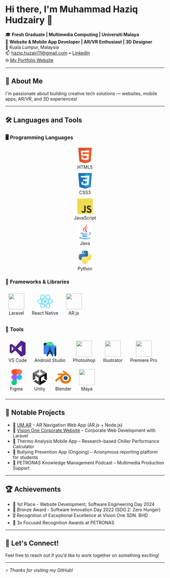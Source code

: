 # Hi there, I'm Muhammad Haziq Hudzairy 👋

🎓 **Fresh Graduate | Multimedia Computing | Universiti Malaya**  
💼 **Website & Mobile App Developer | AR/VR Enthusiast | 3D Designer**  
📍 Kuala Lumpur, Malaysia  
📫 haziq.huzairi11@gmail.com • [LinkedIn](http://www.linkedin.com/in/muhammad-haziq-hudzairy-hussin-56885922a)  
🌐 [My Portfolio Website](https://hudzairyportfolio.netlify.app/)

---

## 🧠 About Me

I'm passionate about building creative tech solutions — websites, mobile apps, AR/VR, and 3D experiences!

---

## 🛠️ Languages and Tools

### 🖥️ Programming Languages
<p align="left">
  <div align="center" style="margin: 10px;">
    <img src="https://raw.githubusercontent.com/devicons/devicon/master/icons/html5/html5-original.svg" width="50" height="50"/><br>HTML5
  </div>
  <div align="center" style="margin: 10px;">
    <img src="https://raw.githubusercontent.com/devicons/devicon/master/icons/css3/css3-original.svg" width="50" height="50"/><br>CSS3
  </div>
  <div align="center" style="margin: 10px;">
    <img src="https://raw.githubusercontent.com/devicons/devicon/master/icons/javascript/javascript-original.svg" width="50" height="50"/><br>JavaScript
  </div>
  <div align="center" style=" margin: 10px;">
    <img src="https://raw.githubusercontent.com/devicons/devicon/master/icons/java/java-original.svg" width="50" height="50"/><br>Java
  </div>
  <div align="center" style="margin: 10px;">
    <img src="https://raw.githubusercontent.com/devicons/devicon/master/icons/python/python-original.svg" width="50" height="50"/><br>Python
  </div>
</p>

### 📲 Frameworks & Libraries
<p align="left">
  <div align="center" style="display: inline-block; margin: 10px;">
    <img src="https://static-00.iconduck.com/assets.00/laravel-icon-1990x2048-xawylrh0.png" width="50" height="50"/><br>Laravel
  </div>
  <div align="center" style="display: inline-block; margin: 10px;">
    <img src="https://raw.githubusercontent.com/devicons/devicon/master/icons/react/react-original.svg" width="50" height="50"/><br>React Native
  </div>
  <div align="center" style="display: inline-block; margin: 10px;">
    <img src="https://avatars.githubusercontent.com/u/33832876?s=280&v=4" width="50" height="50"/><br>AR.js
  </div>
</p>

### 🎨 Tools
<p align="left">
  <div align="center" style="display: inline-block; margin: 10px;">
    <img src="https://raw.githubusercontent.com/devicons/devicon/master/icons/visualstudio/visualstudio-plain.svg" width="50" height="50"/><br>VS Code
  </div>
  <div align="center" style="display: inline-block; margin: 10px;">
    <img src="https://raw.githubusercontent.com/devicons/devicon/master/icons/androidstudio/androidstudio-original.svg" width="50" height="50"/><br>Android Studio
  </div>
  <div align="center" style="display: inline-block; margin: 10px;">
    <img src="https://upload.wikimedia.org/wikipedia/commons/thumb/a/af/Adobe_Photoshop_CC_icon.svg/2101px-Adobe_Photoshop_CC_icon.svg.png" width="50" height="50"/><br>Photoshop
  </div>
  <div align="center" style="display: inline-block; margin: 10px;">
    <img src="https://upload.wikimedia.org/wikipedia/commons/thumb/f/fb/Adobe_Illustrator_CC_icon.svg/2101px-Adobe_Illustrator_CC_icon.svg.png" width="50" height="50"/><br>Illustrator
  </div>
  <div align="center" style="display: inline-block; margin: 10px;">
    <img src="https://upload.wikimedia.org/wikipedia/commons/thumb/4/40/Adobe_Premiere_Pro_CC_icon.svg/512px-Adobe_Premiere_Pro_CC_icon.svg.png" width="50" height="50"/><br>Premiere Pro
  </div>
  <div align="center" style="display: inline-block; margin: 10px;">
    <img src="https://raw.githubusercontent.com/devicons/devicon/master/icons/figma/figma-original.svg" width="50" height="50"/><br>Figma
  </div>
  <div align="center" style="display: inline-block; margin: 10px;">
    <img src="https://raw.githubusercontent.com/devicons/devicon/master/icons/unity/unity-original.svg" width="50" height="50"/><br>Unity
  </div>
  <div align="center" style="display: inline-block; margin: 10px;">
    <img src="https://raw.githubusercontent.com/devicons/devicon/master/icons/blender/blender-original.svg" width="50" height="50"/><br>Blender
  </div>
  <div align="center" style="display: inline-block; margin: 10px;">
    <img src="https://www.softexia.com/wp-content/uploads/2024/04/Autodesk_Maya.webp" width="50" height="50"/><br>Maya
  </div>
</p>

---

## 💼 Notable Projects

- 🔹 [UM.AR](https://um-ar-features.netlify.app/) – AR Navigation Web App (AR.js + Node.js)
- 🔹 [Vision One Corporate Website](https://visionone.com.my/public/) – Corporate Web Development with Laravel
- 🔹 Thermo Analysis Mobile App – Research-based Chiller Performance Calculator
- 🔹 Bullying Prevention App (Ongoing) – Anonymous reporting platform for students
- 🔹 PETRONAS Knowledge Management Podcast – Multimedia Production Support

---

## 🏆 Achievements

- 🥇 1st Place - Website Development, Software Engineering Day 2024
- 🥉 Bronze Award - Software Innovation Day 2022 (SDG 2: Zero Hunger)
- 🎖️ Recognition of Exceptional Excellence at Vision One SDN. BHD
- 🏅 3x Focused Recognition Awards at PETRONAS

---

## 📌 Let's Connect!

Feel free to reach out if you’d like to work together on something exciting!

---

⭐ _Thanks for visiting my GitHub!_
